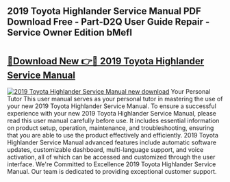 ## 2019 Toyota Highlander Service Manual PDF Download Free - Part-D2Q User Guide Repair - Service Owner Edition bMefI

# <h2><a href="http://bc27512.oget.top/?id=2019+Toyota+Highlander+Service+Manual">🔗Download New 👉🔴 2019 Toyota Highlander Service Manual</a></h2>

[![2019 Toyota Highlander Service Manual new download](https://i.imgur.com/5g1atiW.png)](http://bc27512.oget.top/?id=2019+Toyota+Highlander+Service+Manual)
Your Personal Tutor This user manual serves as your personal tutor in mastering the use of your new 2019 Toyota Highlander Service Manual. To ensure a successful experience with your new 2019 Toyota Highlander Service Manual, please read this user manual carefully before use. It includes essential information on product setup, operation, maintenance, and troubleshooting, ensuring that you are able to use the product effectively and efficiently. 2019 Toyota Highlander Service Manual advanced features include automatic software updates, customizable dashboard, multi-language support, and voice activation, all of which can be accessed and customized through the user interface. We're Committed to Excellence 2019 Toyota Highlander Service Manual. Our team is dedicated to providing exceptional customer support.

